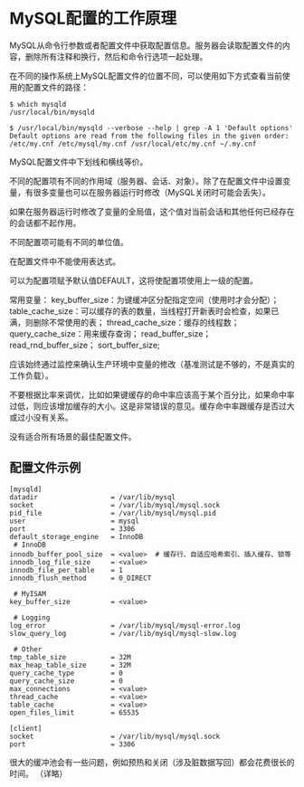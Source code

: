 # MySQL配置的工作原理

MySQL从命令行参数或者配置文件中获取配置信息。服务器会读取配置文件的内容，删除所有注释和换行，然后和命令行选项一起处理。

在不同的操作系统上MySQL配置文件的位置不同，可以使用如下方式查看当前使用的配置文件的路径：
```
$ which mysqld
/usr/local/bin/mysqld

$ /usr/local/bin/mysqld --verbose --help | grep -A 1 'Default options'
Default options are read from the following files in the given order:
/etc/my.cnf /etc/mysql/my.cnf /usr/local/etc/my.cnf ~/.my.cnf
```

MySQL配置文件中下划线和横线等价。

不同的配置项有不同的作用域（服务器、会话、对象）。除了在配置文件中设置变量，有很多变量也可以在服务器运行时修改（MySQL关闭时可能会丢失）。

如果在服务器运行时修改了变量的全局值，这个值对当前会话和其他任何已经存在的会话都不起作用。

不同配置项可能有不同的单位值。

在配置文件中不能使用表达式。

可以为配置项赋予默认值DEFAULT，这将使配置项使用上一级的配置。

常用变量：
key_buffer_size：为键缓冲区分配指定空间（使用时才会分配）；
table_cache_size：可以缓存的表的数量，当线程打开新表时会检查，如果已满，则删除不常使用的表；
thread_cache_size：缓存的线程数；
query_cache_size：用来缓存查询；
read_buffer_size；
read_rnd_buffer_size；
sort_buffer_size;

应该始终通过监控来确认生产环境中变量的修改（基准测试是不够的，不是真实的工作负载）。

不要根据比率来调优，比如如果键缓存的命中率应该高于某个百分比，如果命中率过低，则应该增加缓存的大小。这是非常错误的意见。缓存命中率跟缓存是否过大或过小没有关系。

没有适合所有场景的最佳配置文件。

## 配置文件示例
```
[mysqld]
datadir                  = /var/lib/mysql
socket                   = /var/lib/mysql/mysql.sock
pid_file                 = /var/lib/mysql/mysql.pid
user                     = mysql
port                     = 3306
default_storage_engine   = InnoDB
 # InnoDB
innodb_buffer_pool_size  = <value>  # 缓存行、自适应哈希索引、插入缓存、锁等
innodb_log_file_size     = <value>
innodb_file_per_table    = 1
innodb_flush_method      = 0_DIRECT
 
 # MyISAM
key_buffer_size          = <value>

 # Logging
log_error                = /var/lib/mysql/mysql-error.log
slow_query_log           = /var/lib/mysql/mysql-slow.log

 # Other
tmp_table_size           = 32M
max_heap_table_size      = 32M
query_cache_type         = 0
query_cache_size         = 0
max_connections          = <value>
thread_cache             = <value>
table_cache              = <value>
open_files_limit         = 65535

[client]
socket                   = /var/lib/mysql/mysql.sock
port                     = 3306
```
很大的缓冲池会有一些问题，例如预热和关闭（涉及脏数据写回）都会花费很长的时间。
（详略）